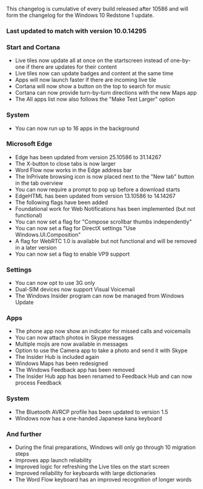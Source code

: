 This changelog is cumulative of every build released after 10586 and will form the changelog for the Windows 10 Redstone 1 update.

### Last updated to match with version 10.0.14295

### Start and Cortana
- Live tiles now update all at once on the startscreen instead of one-by-one if there are updates for their content
- Live tiles now can update badges and content at the same time
- Apps will now launch faster if there are incoming live tile
- Cortana will now show a button on the top to search for music
- Cortana can now provide turn-by-turn directions with the new Maps app
- The All apps list now also follows the "Make Text Larger" option

### System
- You can now run up to 16 apps in the background

### Microsoft Edge
- Edge has been updated from version 25.10586 to 31.14267
 - The X-button to close tabs is now larger
 - Word Flow now works in the Edge address bar
 - The InPrivate browsing icon is now placed next to the "New tab" button in the tab overview
 - You can now require a prompt to pop up before a download starts
- EdgeHTML has been updated from version 13.10586 to 14.14267
- The following flags have been added
 - Foundational work for Web Notifications has been implemented (but not functional)
 - You can now set a flag for "Compose scrollbar thumbs independently"
 - You can now set a flag for DirectX settings "Use Windows.UI.Composition"
 - A flag for WebRTC 1.0 is available but not functional and will be removed in a later version
 - You can now set a flag to enable VP9 support

### Settings
- You can now opt to use 3G only
- Dual-SIM devices now support Visual Voicemail
- The Windows Insider program can now be managed from Windows Update

### Apps
- The phone app now show an indicator for missed calls and voicemails
- You can now attach photos in Skype messages
- Multiple mojis are now available in messages
- Option to use the Camera app to take a photo and send it with Skype
- The Insider Hub is included again
- Windows Maps has been redesigned
- The Windows Feedback app has been removed
- The Insider Hub app has been renamed to Feedback Hub and can now process Feedback

### System
- The Bluetooth AVRCP profile has been updated to version 1.5
- Windows now has a one-handed Japanese kana keyboard

### And further
- During the final preparations, Windows will only go through 10 migration steps
- Improves app launch reliability
- Improved logic for refreshing the Live tiles on the start screen
- Improved reliability for keyboards with large dictionaries
- The Word Flow keyboard has an improved recognition of longer words
